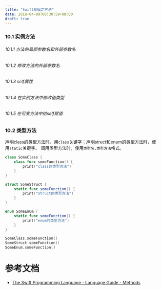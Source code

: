 ```yaml
---
title: "Swift基础之方法"
date: 2018-04-09T00:30:59+08:00
draft: true
---
```


### 10.1 实例方法

###### 10.1.1 方法的局部参数名和外部参数名

###### 10.1.2 修改方法的外部参数名

###### 10.1.3 self属性

###### 10.1.4 在实例方法中修改值类型

###### 10.1.5 在可变方法中给self赋值

### 10.2 类型方法
声明class的类型方法时，用`class`关键字；声明struct和enum的类型方法时，使用`static`关键字。
调用类型方法时，使用`类型名.类型方法`格式。

```swift
class SomeClass {
    class func someFunction() {
        print("class的类型方法")
    }
}

struct SomeStruct {
    static func someFunction() {
        print("struct的类型方法")
    }
}

enum SomeEnum {
    static func someFunction() {
        print("enum的类型方法")
    }
}

SomeClass.someFunction()
SomeStruct.someFunction()
SomeEnum.someFunction()
```

# 参考文档
- [The Swift Programming Language - Language Guide - Methods][swift-methods]

[swift-methods]: https://developer.apple.com/library/content/documentation/Swift/Conceptual/Swift_Programming_Language/Methods.html